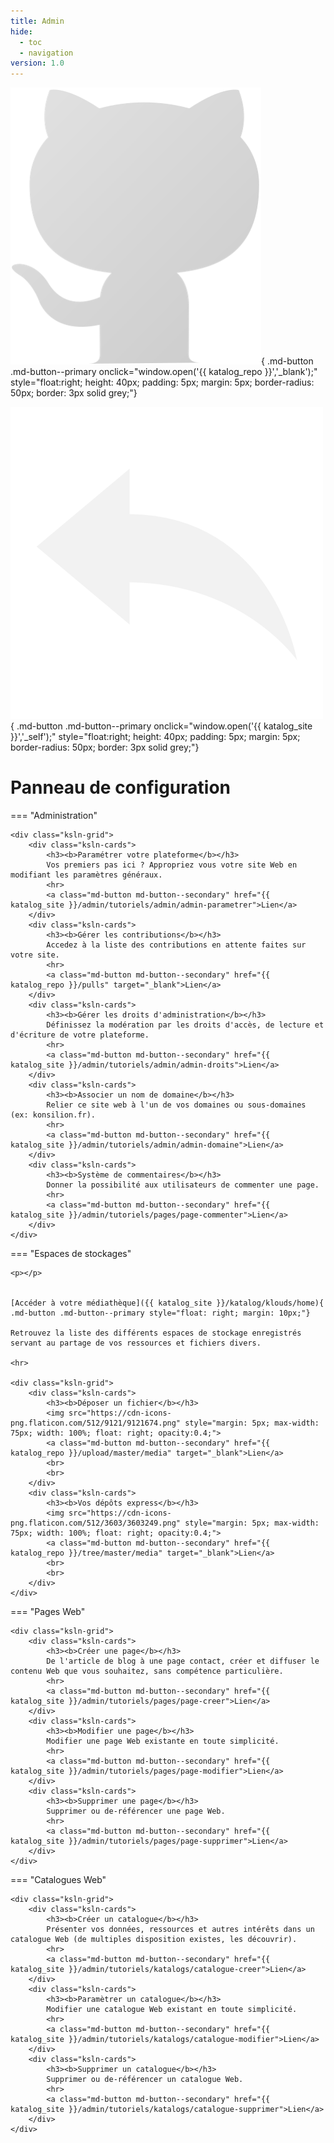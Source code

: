 ```yaml
---
title: Admin
hide:
  - toc
  - navigation
version: 1.0
---
```


<script defer>
    var mdp = prompt("Quels est votre Mot de Passe");
    if (mdp != AdminMdp){ alert("Mot de passe incorrect."); document.body.innerHTML = "Erreur dans le mot de passe. Recharger la page pour ressayer.";}
    var LocalVersion = "{{ version }}";
</script>

<div id="UpdateAlert" style="display: none;">
    <b style="color:red;">Une mise à jour est disponible</b> : Afin de mettre à jour votre plateforme et de bénificier des dernières mise à jour, vous pouvez suivre ce <a href="./tutoriels/admin/admin-update" target="_self">tutoriel</a>.
    <hr>
</div>

![Repertoire GitHub](https://raw.githubusercontent.com/Konsilion/website/master/media/logo-github.png){ .md-button .md-button--primary onclick="window.open('{{ katalog_repo }}','_blank');" style="float:right; height: 40px; padding: 5px; margin: 5px; border-radius: 50px; border: 3px solid grey;"}

![Accueil du site](https://raw.githubusercontent.com/Konsilion/website/master/media/fleche-retour.png){ .md-button .md-button--primary  onclick="window.open('{{ katalog_site }}','_self');"  style="float:right; height: 40px; padding: 5px; margin: 5px; border-radius: 50px; border: 3px solid grey;"}


# Panneau de configuration

=== "Administration"

    <div class="ksln-grid">
        <div class="ksln-cards">
            <h3><b>Paramétrer votre plateforme</b></h3>
            Vos premiers pas ici ? Appropriez vous votre site Web en modifiant les paramètres généraux.
            <hr>
            <a class="md-button md-button--secondary" href="{{ katalog_site }}/admin/tutoriels/admin/admin-parametrer">Lien</a>
        </div>
        <div class="ksln-cards">
            <h3><b>Gérer les contributions</b></h3>
            Accedez à la liste des contributions en attente faites sur votre site.
            <hr>
            <a class="md-button md-button--secondary" href="{{ katalog_repo }}/pulls" target="_blank">Lien</a>
        </div>
        <div class="ksln-cards">
            <h3><b>Gérer les droits d'administration</b></h3>
            Définissez la modération par les droits d'accès, de lecture et d'écriture de votre plateforme.
            <hr>
            <a class="md-button md-button--secondary" href="{{ katalog_site }}/admin/tutoriels/admin/admin-droits">Lien</a>
        </div>
        <div class="ksln-cards">
            <h3><b>Associer un nom de domaine</b></h3>
            Relier ce site web à l'un de vos domaines ou sous-domaines (ex: konsilion.fr).
            <hr>
            <a class="md-button md-button--secondary" href="{{ katalog_site }}/admin/tutoriels/admin/admin-domaine">Lien</a>
        </div>
        <div class="ksln-cards">
            <h3><b>Système de commentaires</b></h3>
            Donner la possibilité aux utilisateurs de commenter une page.
            <hr>
            <a class="md-button md-button--secondary" href="{{ katalog_site }}/admin/tutoriels/pages/page-commenter">Lien</a>
        </div>
    </div>

=== "Espaces de stockages"

    <p></p>


    [Accéder à votre médiathèque]({{ katalog_site }}/katalog/klouds/home){ .md-button .md-button--primary style="float: right; margin: 10px;"}

    Retrouvez la liste des différents espaces de stockage enregistrés servant au partage de vos ressources et fichiers divers.

    <hr>

    <div class="ksln-grid">
        <div class="ksln-cards">
            <h3><b>Déposer un fichier</b></h3>
            <img src="https://cdn-icons-png.flaticon.com/512/9121/9121674.png" style="margin: 5px; max-width: 75px; width: 100%; float: right; opacity:0.4;">
            <a class="md-button md-button--secondary" href="{{ katalog_repo }}/upload/master/media" target="_blank">Lien</a>
            <br>
            <br>
        </div>
        <div class="ksln-cards">
            <h3><b>Vos dépôts express</b></h3>
            <img src="https://cdn-icons-png.flaticon.com/512/3603/3603249.png" style="margin: 5px; max-width: 75px; width: 100%; float: right; opacity:0.4;">
            <a class="md-button md-button--secondary" href="{{ katalog_repo }}/tree/master/media" target="_blank">Lien</a>
            <br>
            <br>
        </div>
    </div>


=== "Pages Web"

    <div class="ksln-grid">
        <div class="ksln-cards">
            <h3><b>Créer une page</b></h3>
            De l'article de blog à une page contact, créer et diffuser le contenu Web que vous souhaitez, sans compétence particulière.
            <hr>
            <a class="md-button md-button--secondary" href="{{ katalog_site }}/admin/tutoriels/pages/page-creer">Lien</a>
        </div>
        <div class="ksln-cards">
            <h3><b>Modifier une page</b></h3>
            Modifier une page Web existante en toute simplicité.
            <hr>
            <a class="md-button md-button--secondary" href="{{ katalog_site }}/admin/tutoriels/pages/page-modifier">Lien</a>
        </div>
        <div class="ksln-cards">
            <h3><b>Supprimer une page</b></h3>
            Supprimer ou de-référencer une page Web. 
            <hr>
            <a class="md-button md-button--secondary" href="{{ katalog_site }}/admin/tutoriels/pages/page-supprimer">Lien</a>
        </div>
    </div>


=== "Catalogues Web"

    <div class="ksln-grid">
        <div class="ksln-cards">
            <h3><b>Créer un catalogue</b></h3>
            Présenter vos données, ressources et autres intérêts dans un catalogue Web (de multiples disposition existes, les découvrir).
            <hr>
            <a class="md-button md-button--secondary" href="{{ katalog_site }}/admin/tutoriels/katalogs/catalogue-creer">Lien</a>
        </div>
        <div class="ksln-cards">
            <h3><b>Paramètrer un catalogue</b></h3>
            Modifier une catalogue Web existant en toute simplicité.
            <hr>
            <a class="md-button md-button--secondary" href="{{ katalog_site }}/admin/tutoriels/katalogs/catalogue-modifier">Lien</a>
        </div>
        <div class="ksln-cards">
            <h3><b>Supprimer un catalogue</b></h3>
            Supprimer ou de-référencer un catalogue Web.
            <hr>
            <a class="md-button md-button--secondary" href="{{ katalog_site }}/admin/tutoriels/katalogs/catalogue-supprimer">Lien</a>
        </div>
    </div>


<script src="https://konsilion.github.io/katalog-setup/js/admin.js"></script>
